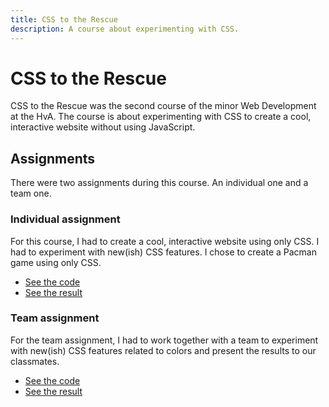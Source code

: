 ```yaml
---
title: CSS to the Rescue
description: A course about experimenting with CSS.
---
```


# CSS to the Rescue

CSS to the Rescue was the second course of the minor Web Development at the HvA. The course is about experimenting with CSS to create a cool, interactive website without using JavaScript.

## Assignments

There were two assignments during this course. An individual one and a team one.

### Individual assignment

For this course, I had to create a cool, interactive website using only CSS. I had to experiment with new(ish) CSS features. I chose to create a Pacman game using only CSS.

- [See the code](https://github.com/mtdvlpr/CSSttR-assignment)
- [See the result](https://mtdvlpr.github.io/CSSttR-assignment/)

### Team assignment

For the team assignment, I had to work together with a team to experiment with new(ish) CSS features related to colors and present the results to our classmates.

- [See the code](https://github.com/mtdvlpr/CSSttR-team-assignment)
- [See the result](https://mtdvlpr.github.io/CSSttR-team-assignment/)
